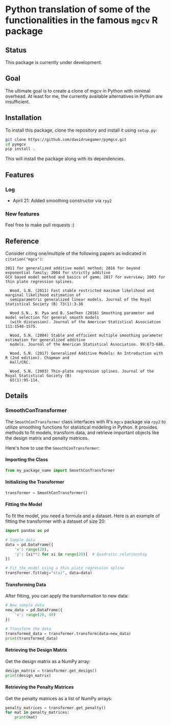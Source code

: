 # Python translation of some of the functionalities in the famous `mgcv` R package

## Status

This package is currently under development.

## Goal

The ultimate goal is to create a clone of mgcv in Python with minimal overhead. 
At least for me, the currently available alternatives in Python are insufficient.

## Installation

To install this package, clone the repository and install it using `setup.py`:

```bash
git clone https://github.com/davidruegamer/pymgcv.git
cd pymgcv
pip install .
```

This will install the package along with its dependencies.

## Features

### Log

- April 21: Added smoothing constructor via `rpy2`

### New features

Feel free to make pull requests :)

## Reference

Consider citing one/multiple of the following papers as indicated in `citation("mgcv")`:

```
2011 for generalized additive model method; 2016 for beyond exponential family; 2004 for strictly additive
GCV based model method and basics of gamm; 2017 for overview; 2003 for thin plate regression splines.

  Wood, S.N. (2011) Fast stable restricted maximum likelihood and marginal likelihood estimation of
  semiparametric generalized linear models. Journal of the Royal Statistical Society (B) 73(1):3-36

  Wood S.N., N. Pya and B. Saefken (2016) Smoothing parameter and model selection for general smooth models
  (with discussion). Journal of the American Statistical Association 111:1548-1575.

  Wood, S.N. (2004) Stable and efficient multiple smoothing parameter estimation for generalized additive
  models. Journal of the American Statistical Association. 99:673-686.

  Wood, S.N. (2017) Generalized Additive Models: An Introduction with R (2nd edition). Chapman and
  Hall/CRC.

  Wood, S.N. (2003) Thin-plate regression splines. Journal of the Royal Statistical Society (B)
  65(1):95-114.
```

## Details

### SmoothConTransformer

The `SmoothConTransformer` class interfaces with R's `mgcv` package via `rpy2` to utilize smoothing functions for statistical modeling in Python. 
It provides methods to fit models, transform data, and retrieve important objects like the design matrix and penalty matrices.

Here's how to use the `SmoothConTransformer`:

#### Importing the Class

```python
from my_package_name import SmoothConTransformer
```

#### Initializing the Transformer

```python
transformer = SmoothConTransformer()
```

#### Fitting the Model

To fit the model, you need a formula and a dataset. Here is an example of fitting the transformer with a dataset of size 20:

```python
import pandas as pd

# Sample data
data = pd.DataFrame({
    'x': range(20),
    'y': [xi**2 for xi in range(20)]  # Quadratic relationship
})

# Fit the model using a thin plate regression spline
transformer.fit(obj="s(x)", data=data)
```

#### Transforming Data

After fitting, you can apply the transformation to new data:

```python
# New sample data
new_data = pd.DataFrame({
    'x': range(20, 40)
})

# Transform the data
transformed_data = transformer.transform(data=new_data)
print(transformed_data)
```

#### Retrieving the Design Matrix

Get the design matrix as a NumPy array:

```python
design_matrix = transformer.get_design()
print(design_matrix)
```

#### Retrieving the Penalty Matrices

Get the penalty matrices as a list of NumPy arrays:

```python
penalty_matrices = transformer.get_penalty()
for mat in penalty_matrices:
    print(mat)
```


